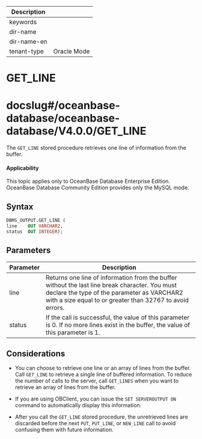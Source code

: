 | Description   |                 |
|---------------|-----------------|
| keywords      |                 |
| dir-name      |                 |
| dir-name-en   |                 |
| tenant-type   | Oracle Mode     |

# GET_LINE

# docslug#/oceanbase-database/oceanbase-database/V4.0.0/GET_LINE

The `GET_LINE` stored procedure retrieves one line of information from the buffer.

  <main id="notice" >
    <h4>Applicability</h4>
    <p>This topic applies only to OceanBase Database Enterprise Edition. OceanBase Database Community Edition provides only the MySQL mode. </p>
  </main>

## Syntax

```sql
DBMS_OUTPUT.GET_LINE (
line    OUT VARCHAR2,
status  OUT INTEGER);
```



## Parameters



| **Parameter** | **Description** |
|--------|---------------------------------------------------------------------------|
| line | Returns one line of information from the buffer without the last line break character. You must declare the type of the parameter as VARCHAR2 with a size equal to or greater than 32767 to avoid errors.  |
| status | If the call is successful, the value of this parameter is 0. If no more lines exist in the buffer, the value of this parameter is 1.  |



## Considerations

* You can choose to retrieve one line or an array of lines from the buffer.  Call `GET_LINE` to retrieve a single line of buffered information.  To reduce the number of calls to the server, call `GET_LINES` when you want to retrieve an array of lines from the buffer.



* If you are using OBClient, you can issue the `SET SERVEROUTPUT ON` command to automatically display this information.



* After you call the `GET_LINE` stored procedure, the unretrieved lines are discarded before the next `PUT`, `PUT_LINE`, or `NEW_LINE` call to avoid confusing them with future information.






